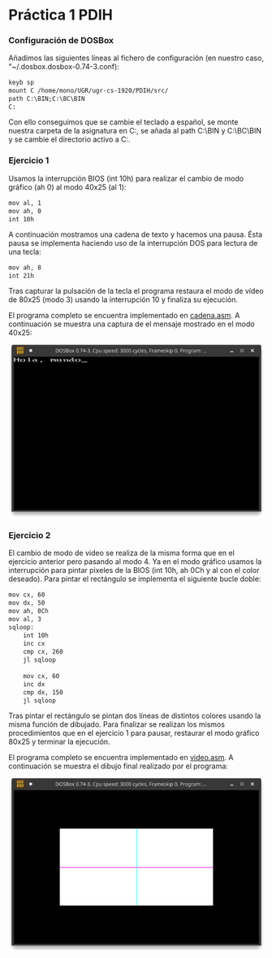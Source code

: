 # Práctica 1 PDIH

### Configuración de DOSBox

Añadimos las siguientes líneas al fichero de configuración (en nuestro caso, "~/.dosbox.dosbox-0.74-3.conf):

```
keyb sp
mount C /home/mono/UGR/ugr-cs-1920/PDIH/src/
path C:\BIN;C:\BC\BIN
C:
```

Con ello conseguimos que se cambie el teclado a español, se monte nuestra carpeta de la asignatura en C:, se añada al path C:\BIN y C:\BC\BIN y se cambie el directorio activo a C:\.

### Ejercicio 1

Usamos la interrupción BIOS (int 10h) para realizar el cambio de modo gráfico (ah 0) al modo 40x25 (al 1):
```
mov al, 1
mov ah, 0
int 10h
```

A continuación mostramos una cadena de texto y hacemos una pausa. Ésta pausa se implementa haciendo uso de la interrupción DOS para lectura de una tecla:
```
mov ah, 8
int 21h
```

Tras capturar la pulsación de la tecla el programa restaura el modo de vídeo de 80x25 (modo 3) usando la interrupción 10 y finaliza su ejecución.

El programa completo se encuentra implementado en [cadena.asm](https://github.com/manoliot/PDIH/blob/master/P1/cadena.asm). A continuación se muestra una captura de el mensaje mostrado en el modo 40x25:

![cadena.asm](https://github.com/manoliot/PDIH/blob/master/P1/img/cadena.png)

### Ejercicio 2

El cambio de modo de video se realiza de la misma forma que en el ejercicio anterior pero pasando al modo 4. Ya en el modo gráfico usamos la interrupción para pintar pixeles de la BIOS (int 10h, ah 0Ch y al con el color deseado). Para pintar el rectángulo se implementa el siguiente bucle doble:
```
mov cx, 60
mov dx, 50
mov ah, 0Ch
mov al, 3
sqloop:
	int 10h
	inc cx
	cmp cx, 260
	jl sqloop

	mov cx, 60
	inc dx
	cmp dx, 150
	jl sqloop
```

Tras pintar el rectángulo se pintan dos líneas de distintos colores usando la misma función de dibujado. Para finalizar se realizan los mismos procedimientos que en el ejercicio 1 para pausar, restaurar el modo gráfico 80x25 y terminar la ejecución.

El programa completo se encuentra implementado en [video.asm](https://github.com/manoliot/PDIH/blob/master/P1/video.asm). A continuación se muestra el dibujo final realizado por el programa:

![video.asm](https://github.com/manoliot/PDIH/blob/master/P1/img/video.png)
